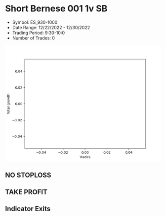 # Short Bernese 001 1v SB 
- Symbol: ES_930-1000
- Date Range: 12/22/2022 - 12/30/2022
- Trading Period: 9:30-10:0
- Number of Trades: 0

![Plot](ShortBernese0011vSBES_930-1000.png)
## NO STOPLOSS














## TAKE PROFIT











## Indicator Exits

